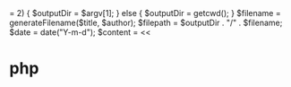 <?php
function generateFilename($title, $author) {
    $timestamp = date("YmdHis");
    $title = strtolower(preg_replace("/[^a-zA-Z0-9]+/", "-", $title));
    $author = strtolower(preg_replace("/[^a-zA-Z0-9]+/", "-", $author));
    return $title . "-" . $author . "-" . $timestamp . ".md";
}

function promptInput($prompt) {
    echo $prompt . ": ";
    return trim(fgets(STDIN));
}

$title = promptInput("Enter the blog post title");
$author = promptInput("Enter the author's name");
$category = promptInput("Enter the category");

if ($argc >= 2) {
    $outputDir = $argv[1];
} else {
    $outputDir = getcwd();
}

$filename = generateFilename($title, $author);
$filepath = $outputDir . "/" . $filename;

$date = date("Y-m-d");
$content = <<<EOD
---
title: "$title"
author: "$author"
category: "$category"
date: "$date"
---

Write your blog post content here...
EOD;

file_put_contents($filepath, $content);

echo "Blog post template generated successfully at: $filepath\n";
?>

# php
